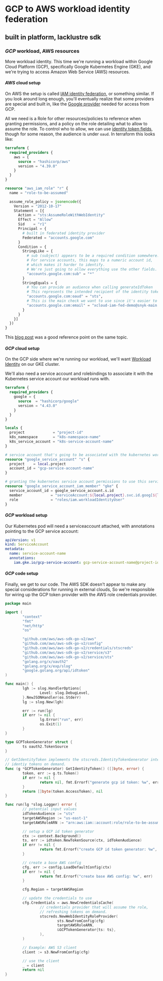 # GCP to AWS workload identity federation

## built in platform, lacklustre sdk

### _GCP_ workload, AWS resources

More workload identity.
This time we're running a workload within Google Cloud Platform (GCP),
specifically Google Kubernetes Engine (GKE),
and we're trying to access Amazon Web Service (AWS) resources.

#### _AWS_ cloud setup

On AWS the setup is called
[IAM identity federation](https://aws.amazon.com/identity/federation/),
or something similar.
If you look around long enough,
you'll eventually realize that some providers are special and built in,
like the [Google provider](https://docs.aws.amazon.com/IAM/latest/UserGuide/id_roles_providers_create_oidc.html)
needed for access from GCP.

All we need is a Role for other resources/policies to reference when granting permissions,
and a policy on the role detailing what to allow to assume the role.
To control who to allow,
we can use [identity token fields](https://cloud.google.com/docs/authentication/token-types#id-contents),
though for some reason, the audience is under `oaud`.
In terraform this looks like:

```terraform
terraform {
  required_providers {
    aws = {
      source = "hashicorp/aws"
      version = "4.39.0"
    }
  }
}

resource "aws_iam_role" "r" {
  name = "role-to-be-assumed"

  assume_role_policy = jsonencode({
    Version = "2012-10-17"
    Statement = [{
      Action = "sts:AssumeRoleWithWebIdentity"
      Effect = "Allow"
      Sid    = "r1"
      Principal = {
        # built in federated identity provider
        Federated = "accounts.google.com"
      }
      Condition = {
        StringLike = {
          # sub (subject) appears to be a required condition somewhere.
          # For service accounts, this maps to a numeric account id,
          # which makes it harder to identify.
          # We're just going to allow everything use the other fields.
          "accounts.google.com:sub" = "*"
        }
        StringEquals = {
          # You can provide an audience when calling generateIdToken
          # This represents the intended recipient of the identity token.
          "accounts.google.com:oaud" = "sts",
          # This is the main check we want to use since it's easier to match.
          "accounts.google.com:email" = "xcloud-iam-fed-demo@snyk-main.iam.gserviceaccount.com"
        }
      }
    }]
  })
}
```

This [blog post](https://jpassing.com/2021/10/05/authenticating-to-aws-by-using-a-google-cloud-service-account-and-assumerolewithwebidentity/)
was a good reference point on the same topic.

#### _GCP_ cloud setup

On the GCP side where we're running our workload,
we'll want [Workload Identity](https://cloud.google.com/kubernetes-engine/docs/how-to/workload-identity)
on our GKE cluster.

We'll also need a service account and rolebindings to associate it with the Kubernetes service account
our workload runs with.

```terraform
terraform {
  required_providers {
    google = {
      source  = "hashicorp/google"
      version = "4.43.0"
    }
  }
}

locals {
  project             = "project-id"
  k8s_namespace       = "k8s-namespace-name"
  k8s_service_account = "k8s-service-account-name"
}

# service account that's going to be associated with the kubernetes workload
resource "google_service_account" "s" {
  project    = local.project
  account_id = "gcp-service-account-name"
}

# granting the kubernetes service account permissions to use this service account
resource "google_service_account_iam_member" "gke" {
  service_account_id = google_service_account.s.id
  member             = "serviceAccount:${local.project}.svc.id.goog[${local.k8s_namespace}/${local.k8s_service_account}]"
  role               = "roles/iam.workloadIdentityUser"
}
```

#### _GCP_ workload setup

Our Kubernetes pod will need a serviceaccount attached,
with annotations pointing to the GCP service account:

```yaml
apiVersion: v1
kind: ServiceAccount
metadata:
  name: service-account-name
  annotations:
    iam.gke.io/gcp-service-account: gcp-service-account-name@project-id.iam.gserviceaccount.com
```

#### _GCP_ code setup

Finally, we get to our code.
The AWS SDK doesn't appear to make any special considerations for running in external clouds,
So we're responsible for wiring up the GCP token provider with the
AWS role credentials provider.

```go
package main

import (
        "context"
        "fmt"
        "net/http"
        "os"

        "github.com/aws/aws-sdk-go-v2/aws"
        "github.com/aws/aws-sdk-go-v2/config"
        "github.com/aws/aws-sdk-go-v2/credentials/stscreds"
        "github.com/aws/aws-sdk-go-v2/service/s3"
        "github.com/aws/aws-sdk-go-v2/service/sts"
        "golang.org/x/oauth2"
        "golang.org/x/exp/slog"
        "google.golang.org/api/idtoken"
)

func main() {
        lgh := slog.HandlerOptions{
                Level: slog.DebugLevel,
        }.NewJSONHandler(os.Stderr)
        lg := slog.New(lgh)

        err := run(lg)
        if err != nil {
                lg.Error("run", err)
                os.Exit(1)
        }
}

type GCPTokenGenerator struct {
        ts oauth2.TokenSource
}

// GetIdentityToken implements the stscreds.IdentityTokenGenerator interface for refreshing
// identiy tokens on demand.
func (g *GCPTokenGenerator) GetIdentityToken() ([]byte, error) {
        token, err := g.ts.Token()
        if err != nil {
                return nil, fmt.Errorf("generate gcp id token: %w", err)
        }
        return []byte(token.AccessToken), nil
}

func run(lg *slog.Logger) error {
        // potential input values
        idTokenAudience := "sts"
        targetAWSRegion := "us-east-1"
        targetAWSRoleARN := "arn:aws:iam::account:role/role-to-be-assumed"

        // setup a GCP id token generator
        ctx := context.Background()
        ts, err := idtoken.NewTokenSource(ctx, idTokenAudience)
        if err != nil {
                return fmt.Errorf("create GCP id token generator: %w", err)
        }

        // create a base AWS config
        cfg, err := config.LoadDefaultConfig(ctx)
        if err != nil {
                return fmt.Errorf("create base AWS config: %w", err)
        }

        cfg.Region = targetAWSRegion

        // update the credentials to use
        cfg.Credentials = aws.NewCredentialsCache(
                // credentials provider that will assume the role,
                // refreshing tokens on demand.
                stscreds.NewWebIdentityRoleProvider(
                        sts.NewFromConfig(cfg)
                        targetAWSRoleARN,
                        &GCPTokenGenerator{ts: ts},
                ),
        )

        // Example: AWS S3 client
        client := s3.NewFromConfig(cfg)

        // use the client
        _ = client
        return nil
}
```
